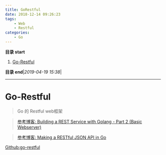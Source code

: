 ```yaml
---
title: GoRestful
date: 2018-12-14 09:26:23
tags: 
    - Web
    - Restful
categories: 
    - Go
---
```


**目录 start**
 
1. [Go-Restful](#go-restful)

**目录 end**|_2019-04-19 15:38_|
****************************************
# Go-Restful
> Go 的 Restful web框架


> [参考博客: Building a REST Service with Golang - Part 2 (Basic Webserver)](https://stevenwhite.com/building-a-rest-service-with-golang-2/)

> [参考博客: Making a RESTful JSON API in Go](https://thenewstack.io/make-a-restful-json-api-go/)

[Github:go-restful](https://github.com/emicklei/go-restful)

